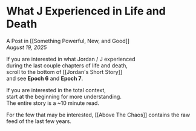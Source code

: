 # What J Experienced in Life and Death
A Post in [[Something Powerful, New, and Good]]  
*August 19, 2025*

If you are interested in what Jordan / J experienced  
during the last couple chapters of life and death,  
scroll to the bottom of [[Jordan's Short Story]]  
and see **Epoch 6** and **Epoch 7**.  

If you are interested in the total context,  
start at the beginning for more understanding.  
The entire story is a ~10 minute read.  

For the few that may be interested, 
[[Above The Chaos]] contains the raw feed of the last few years.  